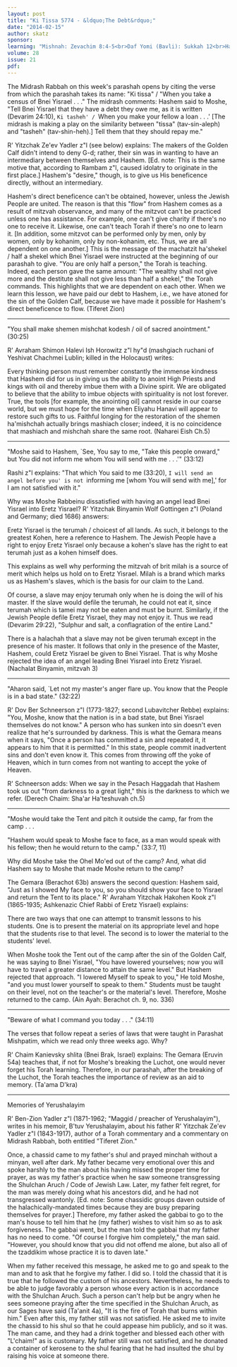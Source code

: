 ```yaml
---
layout: post
title: "Ki Tissa 5774 - &ldquo;The Debt&rdquo;"
date: "2014-02-15"
author: skatz
sponsor: 
learning: "Mishnah: Zevachim 8:4-5<br>Daf Yomi (Bavli): Sukkah 12<br>Halachah: Mishnah Berurah 334:6-8"
volume: 28
issue: 21
pdf: 
---
```


The Midrash Rabbah on this week's parashah opens by citing the verse from which the parashah takes its name: "Ki tissa" / "When you take a census of Bnei Yisrael . . ." The midrash comments: Hashem said to Moshe, "Tell Bnei Yisrael that they have a debt they owe me, as it is written (Devarim 24:10), `Ki tasheh' / `When you make your fellow a loan . . .' \[The midrash is making a play on the similarity between "tissa" (tav-sin-aleph) and "tasheh" (tav-shin-heh).\] Tell them that they should repay me."

R' Yitzchak Ze'ev Yadler z"l (see below) explains: The makers of the Golden Calf didn't intend to deny G-d; rather, their sin was in wanting to have an intermediary between themselves and Hashem. \[Ed. note: This is the same motive that, according to Rambam z"l, caused idolatry to originate in the first place.\] Hashem's "desire," though, is to give us His beneficence directly, without an intermediary.

Hashem's direct beneficence can't be obtained, however, unless the Jewish People are united. The reason is that this "flow" from Hashem comes as a result of mitzvah observance, and many of the mitzvot can't be practiced unless one has assistance. For example, one can't give charity if there's no one to receive it. Likewise, one can't teach Torah if there's no one to learn it. \[In addition, some mitzvot can be performed only by men, only by women, only by kohanim, only by non-kohanim, etc. Thus, we are all dependent on one another.\] This is the message of the machatzit ha'shekel / half a shekel which Bnei Yisrael were instructed at the beginning of our parashah to give. "You are only half a person," the Torah is teaching. Indeed, each person gave the same amount: "The wealthy shall not give more and the destitute shall not give less than half a shekel," the Torah commands. This highlights that we are dependent on each other. When we learn this lesson, we have paid our debt to Hashem, i.e., we have atoned for the sin of the Golden Calf, because we have made it possible for Hashem's direct beneficence to flow. (Tiferet Zion)

********

"You shall make shemen mishchat kodesh / oil of sacred anointment." (30:25)

R' Avraham Shimon Halevi Ish Horowitz z"l hy"d (mashgiach ruchani of Yeshivat Chachmei Lublin; killed in the Holocaust) writes:

Every thinking person must remember constantly the immense kindness that Hashem did for us in giving us the ability to anoint High Priests and kings with oil and thereby imbue them with a Divine spirit. We are obligated to believe that the ability to imbue objects with spirituality is not lost forever. True, the tools \[for example, the anointing oil\] cannot reside in our coarse world, but we must hope for the time when Eliyahu Hanavi will appear to restore such gifts to us. Faithful longing for the restoration of the shemen ha'mishchah actually brings mashiach closer; indeed, it is no coincidence that mashiach and mishchah share the same root. (Naharei Eish Ch.5)

*******

"Moshe said to Hashem, `See, You say to me, "Take this people onward," but You did not inform me whom You will send with me . . .'" (33:12)

Rashi z"l explains: "That which You said to me (33:20), `I will send an angel before you' is not `informing me \[whom You will send with me\],' for I am not satisfied with it."

Why was Moshe Rabbeinu dissatisfied with having an angel lead Bnei Yisrael into Eretz Yisrael? R' Yitzchak Binyamin Wolf Gottingen z"l (Poland and Germany; died 1686) answers:

Eretz Yisrael is the terumah / choicest of all lands. As such, it belongs to the greatest Kohen, here a reference to Hashem. The Jewish People have a right to enjoy Eretz Yisrael only because a kohen's slave has the right to eat terumah just as a kohen himself does.

This explains as well why performing the mitzvah of brit milah is a source of merit which helps us hold on to Eretz Yisrael. Milah is a brand which marks us as Hashem's slaves, which is the basis for our claim to the Land.

Of course, a slave may enjoy terumah only when he is doing the will of his master. If the slave would defile the terumah, he could not eat it, since terumah which is tamei may not be eaten and must be burnt. Similarly, if the Jewish People defile Eretz Yisrael, they may not enjoy it. Thus we read (Devarim 29:22), "Sulphur and salt, a conflagration of the entire Land."

There is a halachah that a slave may not be given terumah except in the presence of his master. It follows that only in the presence of the Master, Hashem, could Eretz Yisrael be given to Bnei Yisrael. That is why Moshe rejected the idea of an angel leading Bnei Yisrael into Eretz Yisrael. (Nachalat Binyamin, mitzvah 3)

********

"Aharon said, `Let not my master's anger flare up. You know that the People is in a bad state." (32:22)

R' Dov Ber Schneerson z"l (1773-1827; second Lubavitcher Rebbe) explains: "You, Moshe, know that the nation is in a bad state, but Bnei Yisrael themselves do not know." A person who has sunken into sin doesn't even realize that he's surrounded by darkness. This is what the Gemara means when it says, "Once a person has committed a sin and repeated it, it appears to him that it is permitted." In this state, people commit inadvertent sins and don't even know it. This comes from throwing off the yoke of Heaven, which in turn comes from not wanting to accept the yoke of Heaven.

R' Schneerson adds: When we say in the Pesach Haggadah that Hashem took us out "from darkness to a great light," this is the darkness to which we refer. (Derech Chaim: Sha'ar Ha'teshuvah ch.5)

********

"Moshe would take the Tent and pitch it outside the camp, far from the camp . . .

"Hashem would speak to Moshe face to face, as a man would speak with his fellow; then he would return to the camp." (33:7, 11)

Why did Moshe take the Ohel Mo'ed out of the camp? And, what did Hashem say to Moshe that made Moshe return to the camp?

The Gemara (Berachot 63b) answers the second question: Hashem said, "Just as I showed My face to you, so you should show your face to Yisrael and return the Tent to its place." R' Avraham Yitzchak Hakohen Kook z"l (1865-1935; Ashkenazic Chief Rabbi of Eretz Yisrael) explains:

There are two ways that one can attempt to transmit lessons to his students. One is to present the material on its appropriate level and hope that the students rise to that level. The second is to lower the material to the students' level.

When Moshe took the Tent out of the camp after the sin of the Golden Calf, he was saying to Bnei Yisrael, "You have lowered yourselves; now you will have to travel a greater distance to attain the same level." But Hashem rejected that approach. "I lowered Myself to speak to you," He told Moshe, "and you must lower yourself to speak to them." Students must be taught on their level, not on the teacher's or the material's level. Therefore, Moshe returned to the camp. (Ain Ayah: Berachot ch. 9, no. 336)

********

"Beware of what I command you today . . ." (34:11)

The verses that follow repeat a series of laws that were taught in Parashat Mishpatim, which we read only three weeks ago. Why?

R' Chaim Kanievsky shlita (Bnei Brak, Israel) explains: The Gemara (Eruvin 54a) teaches that, if not for Moshe's breaking the Luchot, one would never forget his Torah learning. Therefore, in our parashah, after the breaking of the Luchot, the Torah teaches the importance of review as an aid to memory. (Ta'ama D'kra)

********

Memories of Yerushalayim

R' Ben-Zion Yadler z"l (1871-1962; "Maggid / preacher of Yerushalayim"), writes in his memoir, B'tuv Yerushalayim, about his father R' Yitzchak Ze'ev Yadler z"l (1843-1917), author of a Torah commentary and a commentary on Midrash Rabbah, both entitled "Tiferet Zion."

Once, a chassid came to my father's shul and prayed minchah without a minyan, well after dark. My father became very emotional over this and spoke harshly to the man about his having missed the proper time for prayer, as was my father's practice when he saw someone transgressing the Shulchan Aruch / Code of Jewish Law. Later, my father felt regret, for the man was merely doing what his ancestors did, and he had not transgressed wantonly. \[Ed. note: Some chassidic groups daven outside of the halachically-mandated times because they are busy preparing themselves for prayer.\] Therefore, my father asked the gabbai to go to the man's house to tell him that he (my father) wishes to visit him so as to ask forgiveness. The gabbai went, but the man told the gabbai that my father has no need to come. "Of course I forgive him completely," the man said. "However, you should know that you did not offend me alone, but also all of the tzaddikim whose practice it is to daven late."

When my father received this message, he asked me to go and speak to the man and to ask that he forgive my father. I did so. I told the chassid that it is true that he followed the custom of his ancestors. Nevertheless, he needs to be able to judge favorably a person whose every action is in accordance with the Shulchan Aruch. Such a person can't help but be angry when he sees someone praying after the time specified in the Shulchan Aruch, as our Sages have said (Ta'anit 4a), "It is the fire of Torah that burns within him." Even after this, my father still was not satisfied. He asked me to invite the chassid to his shul so that he could appease him publicly, and so it was. The man came, and they had a drink together and blessed each other with "L'chaim!" as is customary. My father still was not satisfied, and he donated a container of kerosene to the shul fearing that he had insulted the shul by raising his voice at someone there.


